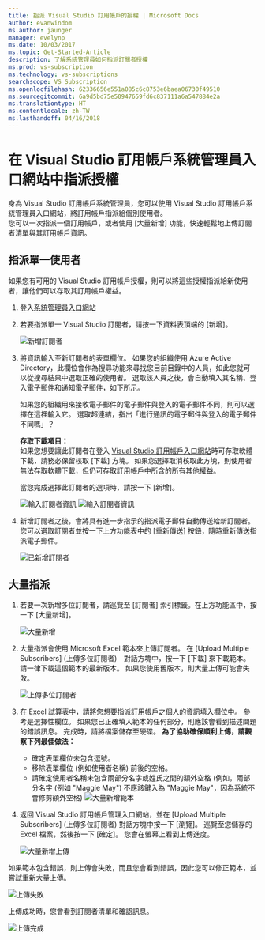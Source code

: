 ```yaml
---
title: 指派 Visual Studio 訂用帳戶的授權 | Microsoft Docs
author: evanwindom
ms.author: jaunger
manager: evelynp
ms.date: 10/03/2017
ms.topic: Get-Started-Article
description: 了解系統管理員如何指派訂閱者授權
ms.prod: vs-subscription
ms.technology: vs-subscriptions
searchscope: VS Subscription
ms.openlocfilehash: 62336656e551a085c6c8753e6baea06730f49510
ms.sourcegitcommit: 6a9d5bd75e50947659fd6c837111a6a547884e2a
ms.translationtype: HT
ms.contentlocale: zh-TW
ms.lasthandoff: 04/16/2018
---
```

# <a name="assigning-licenses-in-the-visual-studio-subscriptions-administrator-portal"></a>在 Visual Studio 訂用帳戶系統管理員入口網站中指派授權

身為 Visual Studio 訂用帳戶系統管理員，您可以使用 Visual Studio 訂用帳戶系統管理員入口網站，將訂用帳戶指派給個別使用者。  
您可以一次指派一個訂用帳戶，或者使用 [大量新增] 功能，快速輕鬆地上傳訂閱者清單與其訂用帳戶資訊。 

## <a name="assigning-a-single-user"></a>指派單一使用者
如果您有可用的 Visual Studio 訂用帳戶授權，則可以將這些授權指派給新使用者，讓他們可以存取其訂用帳戶權益。 
1.  登入[系統管理員入口網站](https://manage.visualstudio.com)

2.  若要指派單一 Visual Studio 訂閱者，請按一下資料表頂端的 [新增]。

    ![新增訂閱者](_img\assign-license-add\assign-license-add.png)

3.  將資訊輸入至新訂閱者的表單欄位。 如果您的組織使用 Azure Active Directory，此欄位會作為搜尋功能來尋找您目前目錄中的人員，如此您就可以從搜尋結果中選取正確的使用者。 選取該人員之後，會自動填入其名稱、登入電子郵件和通知電子郵件，如下所示。 

    如果您的組織用來接收電子郵件的電子郵件與登入的電子郵件不同，則可以選擇在這裡輸入它。 選取超連結，指出「進行通訊的電子郵件與登入的電子郵件不同嗎」？ 

    **存取下載項目：**  
    如果您想要讓此訂閱者在登入 [Visual Studio 訂用帳戶入口網站](https://my.visualstudio.com?wt.mc_id=o~msft~docs)時可存取軟體下載，請務必保留核取 [下載] 方塊。 如果您選擇取消核取此方塊，則使用者無法存取軟體下載，但仍可存取訂用帳戶中所含的所有其他權益。 
    
    當您完成選擇此訂閱者的選項時，請按一下 [新增]。

    ![輸入訂閱者資訊](_img\assign-license-add\add-subscriber-1.png)
    ![輸入訂閱者資訊](_img\assign-license-add\add-subscriber-2.png)

4.  新增訂閱者之後，會將具有進一步指示的指派電子郵件自動傳送給新訂閱者。 您可以選取訂閱者並按一下上方功能表中的 [重新傳送] 按鈕，隨時重新傳送指派電子郵件。

    ![已新增訂閱者](_img\assign-license-add\add-subscriber-complete.png)

## <a name="bulk-assignments"></a>大量指派
1.  若要一次新增多位訂閱者，請巡覽至 [訂閱者] 索引標籤。在上方功能區中，按一下 [大量新增]。 

    ![大量新增](_img\assign-license-add\bulk-assign-add.png)

2. 大量指派會使用 Microsoft Excel 範本來上傳訂閱者。 在 [Upload Multiple Subscribers] (上傳多位訂閱者)　對話方塊中，按一下 [下載] 來下載範本。 請一律下載這個範本的最新版本。 如果您使用舊版本，則大量上傳可能會失敗。

    ![上傳多位訂閱者](_img\assign-license-add\bulk-assign-upload.png)

3.  在 Excel 試算表中，請將您想要指派訂用帳戶之個人的資訊填入欄位中。 參考是選擇性欄位。 如果您已正確填入範本的任何部分，則應該會看到描述問題的錯誤訊息。 完成時，請將檔案儲存至硬碟。
**為了協助確保順利上傳，請觀察下列最佳做法：**
    - 確定表單欄位未包含逗號。
    - 移除表單欄位 (例如使用者名稱) 前後的空格。
    - 請確定使用者名稱未包含兩部分名字或姓氏之間的額外空格 (例如，兩部分名字 (例如 "Maggie May") 不應該鍵入為 "Maggie  May"，因為系統不會修剪額外空格) ![大量新增範本](_img\assign-license-add\bulk-template.png)

4.  返回 Visual Studio 訂用帳戶管理入口網站，並在 [Upload Multiple Subscribers] (上傳多位訂閱者) 對話方塊中按一下 [瀏覽]。 巡覽至您儲存的 Excel 檔案，然後按一下 [確定]。 您會在螢幕上看到上傳進度。 

    ![大量新增上傳](_img\assign-license-add\bulk-assign-upload-2.png)

如果範本包含錯誤，則上傳會失敗，而且您會看到錯誤，因此您可以修正範本，並嘗試重新大量上傳。

   ![上傳失敗](_img\assign-license-add\bulk-assign-upload-fail.png)

上傳成功時，您會看到訂閱者清單和確認訊息。

   ![上傳完成](_img\assign-license-add\bulk-assign-upload-complete.png)